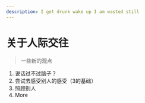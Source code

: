 ```yaml
---
description: I get drunk wake up I am wasted still
---
```


# 关于人际交往

> 一些新的观点

1. 说话过不过脑子？
2. 尝试去感受别人的感受（3的基础）
3. 照顾别人
4. More

